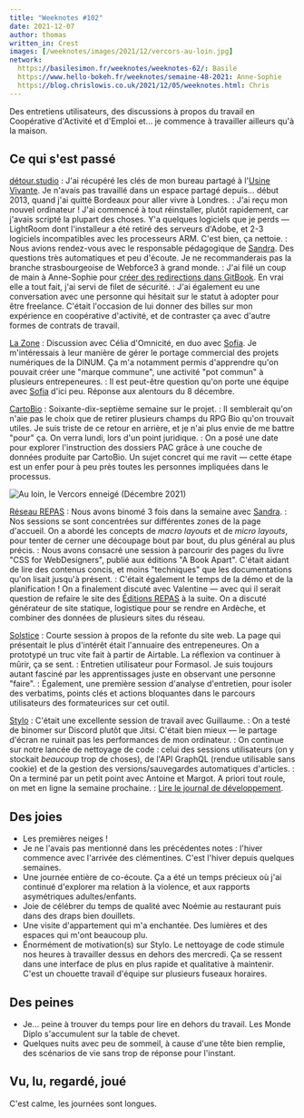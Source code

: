 ```yaml
---
title: "Weeknotes #102"
date: 2021-12-07
author: thomas
written_in: Crest
images: [/weeknotes/images/2021/12/vercors-au-loin.jpg]
network:
  https://basilesimon.fr/weeknotes/weeknotes-62/: Basile
  https://www.hello-bokeh.fr/weeknotes/semaine-48-2021: Anne-Sophie
  https://blog.chrislowis.co.uk/2021/12/05/weeknotes.html: Chris
---
```


Des entretiens utilisateurs, des discussions à propos du travail en Coopérative d'Activité et d'Emploi et… je commence à travailler ailleurs qu'à la maison.

<!--more-->

## Ce qui s'est passé

[détour.studio]
: J'ai récupéré les clés de mon bureau partagé à l'[Usine Vivante]. Je n'avais pas travaillé dans un espace partagé depuis… début 2013, quand j'ai quitté Bordeaux pour aller vivre à Londres.
: J'ai reçu mon nouvel ordinateur ! J'ai commencé à tout réinstaller, plutôt rapidement, car j'avais scripté la plupart des choses. Y'a quelques logiciels que je perds — LightRoom dont l'installeur a été retiré des serveurs d'Adobe, et 2-3 logiciels incompatibles avec les processeurs ARM. C'est bien, ça nettoie.
: Nous avions rendez-vous avec le responsable pédagogique de [Sandra]. Des questions très automatiques et peu d'écoute. Je ne recommanderais pas la branche strasbourgeoise de Webforce3 à grand monde.
: J'ai filé un coup de main à Anne-Sophie pour [créer des redirections dans GitBook](https://github.com/betagouv/doc.incubateur.net-communaute/pull/56/files). En vrai elle a tout fait, j'ai servi de filet de sécurité.
: J'ai également eu une conversation avec une personne qui hésitait sur le statut à adopter pour être freelance. C'était l'occasion de lui donner des billes sur mon expérience en coopérative d'activité, et de contraster ça avec d'autre formes de contrats de travail.

[La Zone]
: Discussion avec Célia d'Omnicité, en duo avec [Sofia]. Je m'intéressais à leur manière de gérer le portage commercial des projets numériques de la DINUM. Ça m'a notamment permis d'apprendre qu'on pouvait créer une "marque commune", une activité "pot commun" à plusieurs entrepeneures.
: Il est peut-être question qu'on porte une équipe avec [Sofia] d'ici peu. Réponse aux alentours du 8 décembre.

[CartoBio]
: Soixante-dix-septième semaine sur le projet.
: Il semblerait qu'on n'aie pas le choix que de retirer plusieurs champs du RPG Bio qu'on trouvait utiles. Je suis triste de ce retour en arrière, et je n'ai plus envie de me battre "pour" ça. On verra lundi, lors d'un point juridique.
: On a posé une date pour explorer l'instruction des dossiers PAC grâce à une couche de données produite par CartoBio. Un sujet concret qui me ravit — cette étape est un enfer pour à peu près toutes les personnes impliquées dans le processus.

![](/weeknotes/images/2021/12/vercors-au-loin.jpg "Au loin, le Vercors enneigé (Décembre 2021)")

[Réseau REPAS]
: Nous avons binomé 3 fois dans la semaine avec [Sandra].
: Nos sessions se sont concentrées sur différentes zones de la page d'accueil. On a abordé les concepts de _macro layouts_ et de _micro layouts_, pour tenter de cerner une découpage bout par bout, du plus général au plus précis.
: Nous avons consacré une session à parcourir des pages du livre "CSS for WebDesigners", publié aux éditions "A Book Apart". C'était aidant de lire des contenus concis, et moins "techniques" que les documentations qu'on lisait jusqu'à présent.
: C'était également le temps de la démo et de la planification ! On a finalement discuté avec Valentine — avec qui il serait question de refaire le site des [Éditions REPAS](https://editionsrepas.free.fr/) à la suite. On a discuté générateur de site statique, logistique pour se rendre en Ardèche, et combiner des données de plusieurs sites du réseau.

[Solstice]
: Courte session à propos de la refonte du site web. La page qui présentait le plus d'intérêt était l'annuaire des entrepeneures. On a prototypé un truc vite fait à partir de Airtable. La réflexion va continuer à mûrir, ça se sent.
: Entretien utilisateur pour Formasol. Je suis toujours autant fasciné par les apprentissages juste en observant une personne "faire".
: Également, une première session d'analyse d'entretien, pour isoler des verbatims, points clés et actions bloquantes dans le parcours utilisateurs des formateurices sur cet outil.

[Stylo]
: C'était une excellente session de travail avec Guillaume.
: On a testé de binomer sur Discord plutôt que Jitsi. C'était bien mieux — le partage d'écran ne ruinait pas les performances de mon ordinateur.
: On continue sur notre lancée de nettoyage de code : celui des sessions utilisateurs (on y stockait _beaucoup_ trop de choses), de l'API GraphQL (rendue utilisable sans cookie) et de la gestion des versions/sauvegardes automatiques d'articles.
: On a terminé par un petit point avec Antoine et Margot. A priori tout roule, on met en ligne la semaine prochaine.
: [Lire le journal de développement](https://github.com/EcrituresNumeriques/stylo/blob/master/JOURNAL.md).

## Des joies

- Les premières neiges !
- Je ne l'avais pas mentionné dans les précédentes notes : l'hiver commence avec l'arrivée des clémentines. C'est l'hiver depuis quelques semaines.
- Une journée entière de co-écoute. Ça a été un temps précieux où j'ai continué d'explorer ma relation à la violence, et aux rapports asymétriques adultes/enfants.
- Joie de célébrer du temps de qualité avec Noémie au restaurant puis dans des draps bien douillets.
- Une visite d'appartement qui m'a enchantée. Des lumières et des espaces qui m'ont beaucoup plu.
- Énormément de motivation(s) sur Stylo. Le nettoyage de code stimule nos heures à travailler dessus en dehors des mercredi. Ça se ressent dans une interface de plus en plus rapide et qualitative à maintenir. C'est un chouette travail d'équipe sur plusieurs fuseaux horaires.

## Des peines

- Je… peine à trouver du temps pour lire en dehors du travail. Les Monde Diplo s'accumulent sur la table de chevet.
- Quelques nuits avec peu de sommeil, à cause d'une tête bien remplie, des scénarios de vie sans trop de réponse pour l'instant.

## Vu, lu, regardé, joué

C'est calme, les journées sont longues.

[détour.studio]: /
[Solstice]: https://solstice.coop/
[Stylo]: https://github.com/EcrituresNumeriques/stylo
[CartoBio]: https://cartobio.org/
[Usine Vivante]: https://www.usinevivante.org
[La Zone]: http://la.zone
[YesWiki]: https://yeswiki.net
[NatureProgres]: http://np26.fr/
[Réseau REPAS]: http://www.reseaurepas.free.fr/

[Noémie]: https://noemiegirard.co
[Sandra]: https://sandrakpodar.net/
[Juliette]: https://twitter.com/ju_net01
[Sofia]: https://twitter.com/sofiaboulaarab
[Guillaume]: https://www.yuzutech.fr/
[Antoine]: https://www.quaternum.net/
[Yannick]: https://elsif.fr/
[Basile]: https://basilesimon.fr/
[Maïtané]: https://maiwann.net/
[Laurent]: https://cocotier.xyz/
[Audrey]: https://fr.linkedin.com/in/audreybramy
